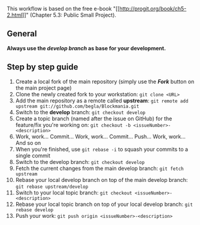 This workflow is based on the free e-book "[[http://progit.org/book/ch5-2.html]]" (Chapter 5.3: Public Small Project).

## General

**Always use the _develop branch_ as base for your development.**

## Step by step guide

 1. Create a local fork of the main repository (simply use the **_Fork_** button on the main project page)
 2. Clone the newly created fork to your workstation: `git clone <URL>`
 3. Add the main repository as a remote called **upstream**: `git remote add upstream git://github.com/begla/Blockmania.git`
 4. Switch to the **develop** branch: `git checkout develop`
 4. Create a topic branch (named after the issue on GitHub) for the feature/fix you're working on: `git checkout -b <issueNumber>-<description>`
 5. Work, work... Commit... Work, work... Commit... Push... Work, work... And so on
 6. When you're finished, use `git rebase -i` to squash your commits to a single commit
 7. Switch to the develop branch: `git checkout develop`
 8. Fetch the current changes from the main develop branch: `git fetch upstream`
 9. Rebase your local develop branch on top of the main develop branch: `git rebase upstream/develop`
 10. Switch to your local topic branch: `git checkout <issueNumber>-<description>`
 11. Rebase your local topic branch on top of your local develop branch: `git rebase develop`
 12. Push your work: `git push origin <issueNumber>-<description>`

 